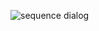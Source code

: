 ![sequence dialog](http://www.plantuml.com/plantuml/proxy?src=https://raw.githubusercontent.com/Future-Csg3/nkaca-training-docs/main/10_%E6%A4%9C%E8%A8%8E/01_GraphQL/graphql.pu)